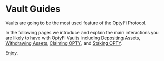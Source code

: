 # Vault Guides

Vaults are going to be the most used feature of the OptyFi Protocol.

In the following pages we introduce and explain the main interactions you are likely to have with OptyFi Vaults including [Depositing Assets](deposit-assets.md), [Withdrawing Assets](withdraw-assets.md), [Claiming OPTY](claim-opty.md), and [Staking OPTY](stake-opty.md).

Enjoy.

